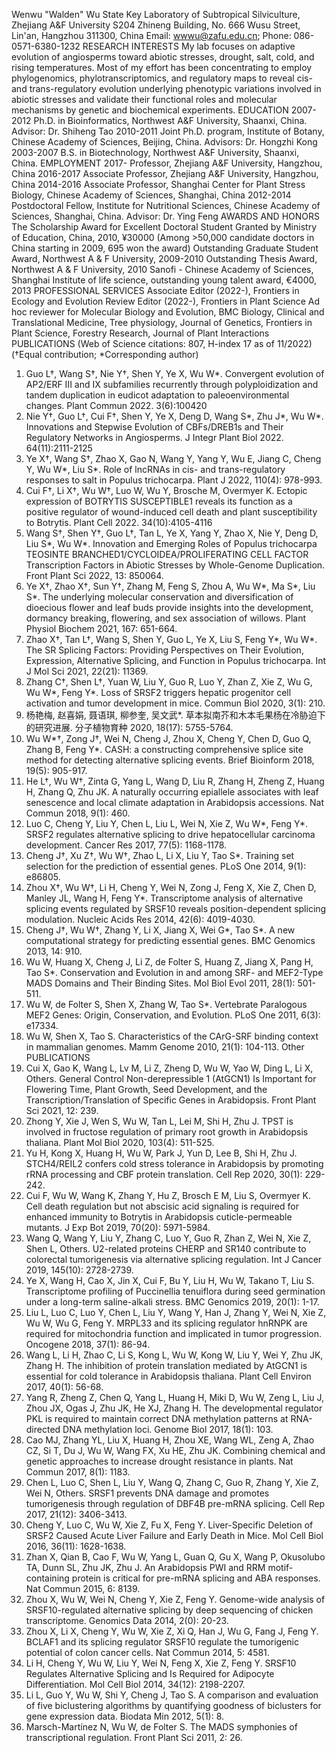 Wenwu "Walden" Wu
State Key Laboratory of Subtropical Silviculture, Zhejiang A&F University
S204 Zhineng Building, No. 666 Wusu Street, Lin'an, Hangzhou 311300, China
Email: wwwu@zafu.edu.cn; Phone: 086-0571-6380-1232
RESEARCH INTERESTS
My lab focuses on adaptive evolution of angiosperms toward abiotic stresses, drought, salt, cold, and rising temperatures. Most of my effort has been concentrating to employ phylogenomics, phylotranscriptomics, and regulatory maps to reveal cis- and trans-regulatory evolution underlying phenotypic variations involved in abiotic stresses and validate their functional roles and molecular mechanisms by genetic and biochemical experiments.
EDUCATION
2007-2012	Ph.D. in Bioinformatics, Northwest A&F University, Shaanxi, China. Advisor: Dr. Shiheng Tao
2010-2011	  Joint Ph.D. program, Institute of Botany, Chinese Academy of Sciences, Beijing, China. Advisors: Dr. Hongzhi Kong
2003-2007	B.S. in Biotechnology, Northwest A&F University, Shaanxi, China.
EMPLOYMENT
2017-      	Professor, Zhejiang A&F University, Hangzhou, China
2016-2017	  Associate Professor, Zhejiang A&F University, Hangzhou, China
2014-2016	Associate Professor, Shanghai Center for Plant Stress Biology, Chinese Academy of Sciences, Shanghai, China
2012-2014	Postdoctoral Fellow, Institute for Nutritional Sciences, Chinese Academy of Sciences, Shanghai, China. Advisor: Dr. Ying Feng
AWARDS AND HONORS
The Scholarship Award for Excellent Doctoral Student Granted by Ministry of Education, China, 2010, ¥30000 (Among >50,000 candidate doctors in China starting in 2009, 695 won the award)
Outstanding Graduate Student Award, Northwest A & F University, 2009-2010
Outstanding Thesis Award, Northwest A & F University, 2010
Sanofi - Chinese Academy of Sciences, Shanghai Institute of life science, outstanding young talent award, €4000, 2013
PROFESSIONAL SERVICES
Associate Editor (2022-), Frontiers in Ecology and Evolution
Review Editor (2022-), Frontiers in Plant Science
Ad hoc reviewer for Molecular Biology and Evolution, BMC Biology, Clinical and Translational Medicine, Tree physiology, Journal of Genetics, Frontiers in Plant Science, Forestry Research, Journal of Plant Interactions
PUBLICATIONS (Web of Science citations: 807, H-index 17 as of 11/2022) (†Equal contribution; *Corresponding author)
1.	Guo L†, Wang S†, Nie Y†, Shen Y, Ye X, Wu W*. Convergent evolution of AP2/ERF III and IX subfamilies recurrently through polyploidization and tandem duplication in eudicot adaptation to paleoenvironmental changes. Plant Commun 2022. 3(6):100420
2.	Nie Y†, Guo L†, Cui F†, Shen Y, Ye X, Deng D, Wang S*, Zhu J*, Wu W*. Innovations and Stepwise Evolution of CBFs/DREB1s and Their Regulatory Networks in Angiosperms. J Integr Plant Biol 2022. 64(11):2111-2125
3.	Ye X†, Wang S†, Zhao X, Gao N, Wang Y, Yang Y, Wu E, Jiang C, Cheng Y, Wu W*, Liu S*. Role of lncRNAs in cis- and trans-regulatory responses to salt in Populus trichocarpa. Plant J 2022, 110(4): 978-993.
4.  Cui F†, Li X†, Wu W†, Luo W, Wu Y, Brosche M, Overmyer K. Ectopic expression of BOTRYTIS SUSCEPTIBLE1 reveals its function as a positive regulator of wound-induced cell death and plant susceptibility to Botrytis. Plant Cell 2022. 34(10):4105-4116
5.	Wang S†, Shen Y†, Guo L†, Tan L, Ye X, Yang Y, Zhao X, Nie Y, Deng D, Liu S*, Wu W*. Innovation and Emerging Roles of Populus trichocarpa TEOSINTE BRANCHED1/CYCLOIDEA/PROLIFERATING CELL FACTOR Transcription Factors in Abiotic Stresses by Whole-Genome Duplication. Front Plant Sci 2022, 13: 850064.
6.	Ye X†, Zhao X†, Sun Y†, Zhang M, Feng S, Zhou A, Wu W*, Ma S*, Liu S*. The underlying molecular conservation and diversification of dioecious flower and leaf buds provide insights into the development, dormancy breaking, flowering, and sex association of willows. Plant Physiol Biochem 2021, 167: 651-664.
7.	Zhao X†, Tan L†, Wang S, Shen Y, Guo L, Ye X, Liu S, Feng Y*, Wu W*. The SR Splicing Factors: Providing Perspectives on Their Evolution, Expression, Alternative Splicing, and Function in Populus trichocarpa. Int J Mol Sci 2021, 22(21): 11369.
8.	Zhang C†, Shen L†, Yuan W, Liu Y, Guo R, Luo Y, Zhan Z, Xie Z, Wu G, Wu W*, Feng Y*. Loss of SRSF2 triggers hepatic progenitor cell activation and tumor development in mice. Commun Biol 2020, 3(1): 210.
9.	杨艳梅, 赵喜娟, 聂语琪, 柳参奎, 吴文武*. 草本拟南芥和木本毛果杨在冷胁迫下的研究进展. 分子植物育种 2020, 18(17): 5755-5764.
10.	Wu W*†, Zong J†, Wei N, Cheng J, Zhou X, Cheng Y, Chen D, Guo Q, Zhang B, Feng Y*. CASH: a constructing comprehensive splice site method for detecting alternative splicing events. Brief Bioinform 2018, 19(5): 905-917.
11.	He L†, Wu W†, Zinta G, Yang L, Wang D, Liu R, Zhang H, Zheng Z, Huang H, Zhang Q, Zhu JK. A naturally occurring epiallele associates with leaf senescence and local climate adaptation in Arabidopsis accessions. Nat Commun 2018, 9(1): 460.
12.	Luo C, Cheng Y, Liu Y, Chen L, Liu L, Wei N, Xie Z, Wu W*, Feng Y*. SRSF2 regulates alternative splicing to drive hepatocellular carcinoma development. Cancer Res 2017, 77(5): 1168-1178.
13.	Cheng J†, Xu Z†, Wu W†, Zhao L, Li X, Liu Y, Tao S*. Training set selection for the prediction of essential genes. PLoS One 2014, 9(1): e86805.
14.	Zhou X†, Wu W†, Li H, Cheng Y, Wei N, Zong J, Feng X, Xie Z, Chen D, Manley JL, Wang H, Feng Y*. Transcriptome analysis of alternative splicing events regulated by SRSF10 reveals position-dependent splicing modulation. Nucleic Acids Res 2014, 42(6): 4019-4030.
15.	Cheng J†, Wu W†, Zhang Y, Li X, Jiang X, Wei G*, Tao S*. A new computational strategy for predicting essential genes. BMC Genomics 2013, 14: 910.
16.	Wu W, Huang X, Cheng J, Li Z, de Folter S, Huang Z, Jiang X, Pang H, Tao S*. Conservation and Evolution in and among SRF- and MEF2-Type MADS Domains and Their Binding Sites. Mol Biol Evol 2011, 28(1): 501-511.
17.	Wu W, de Folter S, Shen X, Zhang W, Tao S*. Vertebrate Paralogous MEF2 Genes: Origin, Conservation, and Evolution. PLoS One 2011, 6(3): e17334.
18.	Wu W, Shen X, Tao S. Characteristics of the CArG-SRF binding context in mammalian genomes. Mamm Genome 2010, 21(1): 104-113.
Other PUBLICATIONS
19.	Cui X, Gao K, Wang L, Lv M, Li Z, Zheng D, Wu W, Yao W, Ding L, Li X, Others. General Control Non-derepressible 1 (AtGCN1) Is Important for Flowering Time, Plant Growth, Seed Development, and the Transcription/Translation of Specific Genes in Arabidopsis. Front Plant Sci 2021, 12: 239.
20.	Zhong Y, Xie J, Wen S, Wu W, Tan L, Lei M, Shi H, Zhu J. TPST is involved in fructose regulation of primary root growth in Arabidopsis thaliana. Plant Mol Biol 2020, 103(4): 511-525.
21.	Yu H, Kong X, Huang H, Wu W, Park J, Yun D, Lee B, Shi H, Zhu J. STCH4/REIL2 confers cold stress tolerance in Arabidopsis by promoting rRNA processing and CBF protein translation. Cell Rep 2020, 30(1): 229-242.
22.	Cui F, Wu W, Wang K, Zhang Y, Hu Z, Brosch E M, Liu S, Overmyer K. Cell death regulation but not abscisic acid signaling is required for enhanced immunity to Botrytis in Arabidopsis cuticle-permeable mutants. J Exp Bot 2019, 70(20): 5971-5984.
23.	Wang Q, Wang Y, Liu Y, Zhang C, Luo Y, Guo R, Zhan Z, Wei N, Xie Z, Shen L, Others. U2-related proteins CHERP and SR140 contribute to colorectal tumorigenesis via alternative splicing regulation. Int J Cancer 2019, 145(10): 2728-2739.
24.	Ye X, Wang H, Cao X, Jin X, Cui F, Bu Y, Liu H, Wu W, Takano T, Liu S. Transcriptome profiling of Puccinellia tenuiflora during seed germination under a long-term saline-alkali stress. BMC Genomics 2019, 20(1): 1-17.
25.	Liu L, Luo C, Luo Y, Chen L, Liu Y, Wang Y, Han J, Zhang Y, Wei N, Xie Z, Wu W, Wu G, Feng Y. MRPL33 and its splicing regulator hnRNPK are required for mitochondria function and implicated in tumor progression. Oncogene 2018, 37(1): 86-94.
26.	Wang L, Li H, Zhao C, Li S, Kong L, Wu W, Kong W, Liu Y, Wei Y, Zhu JK, Zhang H. The inhibition of protein translation mediated by AtGCN1 is essential for cold tolerance in Arabidopsis thaliana. Plant Cell Environ 2017, 40(1): 56-68.
27.	Yang R, Zheng Z, Chen Q, Yang L, Huang H, Miki D, Wu W, Zeng L, Liu J, Zhou JX, Ogas J, Zhu JK, He XJ, Zhang H. The developmental regulator PKL is required to maintain correct DNA methylation patterns at RNA-directed DNA methylation loci. Genome Biol 2017, 18(1): 103.
28.	Cao MJ, Zhang YL, Liu X, Huang H, Zhou XE, Wang WL, Zeng A, Zhao CZ, Si T, Du J, Wu W, Wang FX, Xu HE, Zhu JK. Combining chemical and genetic approaches to increase drought resistance in plants. Nat Commun 2017, 8(1): 1183.
29.	Chen L, Luo C, Shen L, Liu Y, Wang Q, Zhang C, Guo R, Zhang Y, Xie Z, Wei N, Others. SRSF1 prevents DNA damage and promotes tumorigenesis through regulation of DBF4B pre-mRNA splicing. Cell Rep 2017, 21(12): 3406-3413.
30.	Cheng Y, Luo C, Wu W, Xie Z, Fu X, Feng Y. Liver-Specific Deletion of SRSF2 Caused Acute Liver Failure and Early Death in Mice. Mol Cell Biol 2016, 36(11): 1628-1638.
31.	Zhan X, Qian B, Cao F, Wu W, Yang L, Guan Q, Gu X, Wang P, Okusolubo TA, Dunn SL, Zhu JK, Zhu J. An Arabidopsis PWI and RRM motif-containing protein is critical for pre-mRNA splicing and ABA responses. Nat Commun 2015, 6: 8139.
32.	Zhou X, Wu W, Wei N, Cheng Y, Xie Z, Feng Y. Genome-wide analysis of SRSF10-regulated alternative splicing by deep sequencing of chicken transcriptome. Genomics Data 2014, 2(0): 20-23.
33.	Zhou X, Li X, Cheng Y, Wu W, Xie Z, Xi Q, Han J, Wu G, Fang J, Feng Y. BCLAF1 and its splicing regulator SRSF10 regulate the tumorigenic potential of colon cancer cells. Nat Commun 2014, 5: 4581.
34.	Li H, Cheng Y, Wu W, Liu Y, Wei N, Feng X, Xie Z, Feng Y. SRSF10 Regulates Alternative Splicing and Is Required for Adipocyte Differentiation. Mol Cell Biol 2014, 34(12): 2198-2207.
35.	Li L, Guo Y, Wu W, Shi Y, Cheng J, Tao S. A comparison and evaluation of five biclustering algorithms by quantifying goodness of biclusters for gene expression data. Biodata Min 2012, 5(1): 8.
36.	Marsch-Martínez N, Wu W, de Folter S. The MADS symphonies of transcriptional regulation. Front Plant Sci 2011, 2: 26.

